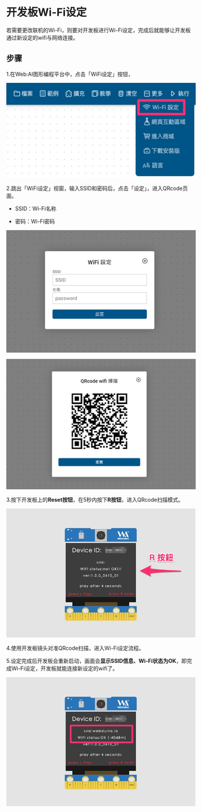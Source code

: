 # 开发板Wi-Fi设定

若需要更改联机的Wi-Fi，则要对开发板进行Wi-Fi设定，完成后就能够让开发板通过新设定的wifi与网络连接。

## 步骤

1.在Web:AI图形编程平台中，点击「WiFi设定」按钮，

![](../assets/images/upload_968fc0eceabcccc185b7bc2a546b1d71.jpg)

2.跳出「WiFi设定」视窗，输入SSID和密码后，点击「设定」，进入QRcode页面。

- SSID：Wi-Fi名称

- 密码：Wi-Fi密码

![](../assets/images/upload_6f7e320080816647d62cb09c622b046b.png)

![](../assets/images/upload_9bbf3a19c931f8b93d79f517ac190dd9.png)

3.按下开发板上的**Reset按钮**，在5秒内按下**R按钮**，进入QRcode扫描模式。

![](../assets/images/upload_66a49e02553990d76e2a2d7739e9c6c9.jpg)

4.使用开发板镜头对准QRcode扫描，进入Wi-Fi设定流程。

5.设定完成后开发板会重新启动，画面会**显示SSID信息、Wi-Fi状态为OK**，即完成Wi-Fi设定，开发板就能连接新设定的wifi了。

![](../assets/images/upload_93bbda39b7df5db3b8fa2ee6d5fa19f6.jpg)
